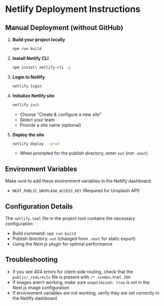 # Netlify Deployment Instructions

## Manual Deployment (without GitHub)

1. **Build your project locally**
   ```bash
   npm run build
   ```

2. **Install Netlify CLI**
   ```bash
   npm install netlify-cli -g
   ```

3. **Login to Netlify**
   ```bash
   netlify login
   ```

4. **Initialize Netlify site**
   ```bash
   netlify init
   ```
   - Choose "Create & configure a new site"
   - Select your team
   - Provide a site name (optional)

5. **Deploy the site**
   ```bash
   netlify deploy --prod
   ```
   - When prompted for the publish directory, enter `out` (not `.next`)

## Environment Variables

Make sure to add these environment variables in the Netlify dashboard:
- `NEXT_PUBLIC_UNSPLASH_ACCESS_KEY` (Required for Unsplash API)

## Configuration Details

The `netlify.toml` file in the project root contains the necessary configuration:
- Build command: `npm run build`
- Publish directory: `out` (changed from `.next` for static export)
- Using the Next.js plugin for optimal performance

## Troubleshooting

- If you see 404 errors for client-side routing, check that the `public/_redirects` file is present with `/* /index.html 200`
- If images aren't working, make sure `unoptimized: true` is set in the Next.js image configuration
- If environment variables are not working, verify they are set correctly in the Netlify dashboard 